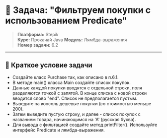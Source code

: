 # 🎯 Задача: "Фильтруем покупки с использованием Predicate"

> **Платформа:** Stepik  
> **Курс:** Прокачай Java 
> **Модуль:** Лямбда-выражения  
> **Номер задачи:** 6.2

---

## 📝 Краткое условие задачи

 - Создайте класс Purchase так, как описано в п.6.1.
 - В методе main() класса Main создайте список покупок. 
 - Данные каждой покупки вводятся с отдельной строки, поля разделяются точкой с запятой. В конце списка с новой строки вводится слово "end".  Список не предполагается пустым.
 - Выведите на консоль дешевые покупки (со стоимостью меньше 200).
 - Затем выведите пустую строку, и далее - список покупок с названием товара, начинающимся на 'А' (русская буква).
 - Для вывода с фильтацией создайте метод  printFilter(). Используйте интерфейс Predicate и лямбда-выражения.